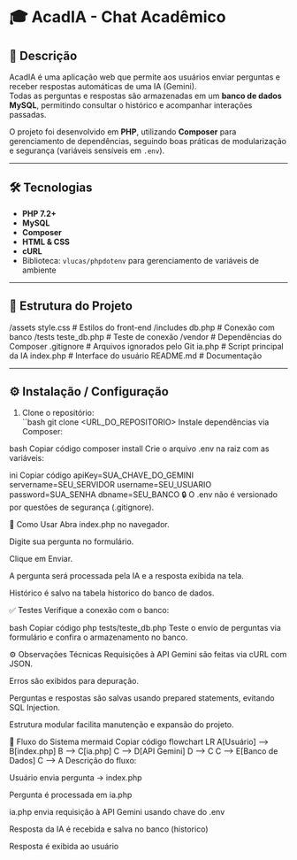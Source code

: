 # 🎓 AcadIA - Chat Acadêmico

## 📝 Descrição
AcadIA é uma aplicação web que permite aos usuários enviar perguntas e receber respostas automáticas de uma IA (Gemini).  
Todas as perguntas e respostas são armazenadas em um **banco de dados MySQL**, permitindo consultar o histórico e acompanhar interações passadas.

O projeto foi desenvolvido em **PHP**, utilizando **Composer** para gerenciamento de dependências, seguindo boas práticas de modularização e segurança (variáveis sensíveis em `.env`).

---

## 🛠 Tecnologias
- **PHP 7.2+**
- **MySQL**
- **Composer**
- **HTML & CSS**
- **cURL**
- Biblioteca: `vlucas/phpdotenv` para gerenciamento de variáveis de ambiente

---

## 📂 Estrutura do Projeto
/assets
style.css # Estilos do front-end
/includes
db.php # Conexão com banco
/tests
teste_db.php # Teste de conexão
/vendor # Dependências do Composer
.gitignore # Arquivos ignorados pelo Git
ia.php # Script principal da IA
index.php # Interface do usuário
README.md # Documentação

---

## ⚙️ Instalação / Configuração

1. Clone o repositório:  
``bash
git clone <URL_DO_REPOSITORIO>
Instale dependências via Composer:

bash
Copiar código
composer install
Crie o arquivo .env na raiz com as variáveis:

ini
Copiar código
apiKey=SUA_CHAVE_DO_GEMINI
servername=SEU_SERVIDOR
username=SEU_USUARIO
password=SUA_SENHA
dbname=SEU_BANCO
🔒 O .env não é versionado por questões de segurança (.gitignore).

🚀 Como Usar
Abra index.php no navegador.

Digite sua pergunta no formulário.

Clique em Enviar.

A pergunta será processada pela IA e a resposta exibida na tela.

Histórico é salvo na tabela historico do banco de dados.

✅ Testes
Verifique a conexão com o banco:

bash
Copiar código
php tests/teste_db.php
Teste o envio de perguntas via formulário e confira o armazenamento no banco.

⚙️ Observações Técnicas
Requisições à API Gemini são feitas via cURL com JSON.

Erros são exibidos para depuração.

Perguntas e respostas são salvas usando prepared statements, evitando SQL Injection.

Estrutura modular facilita manutenção e expansão do projeto.

🔄 Fluxo do Sistema
mermaid
Copiar código
flowchart LR
A[Usuário] --> B[index.php]
B --> C[ia.php]
C --> D[API Gemini]
D --> C
C --> E[Banco de Dados]
C --> A
Descrição do fluxo:

Usuário envia pergunta → index.php

Pergunta é processada em ia.php

ia.php envia requisição à API Gemini usando chave do .env

Resposta da IA é recebida e salva no banco (historico)

Resposta é exibida ao usuário
